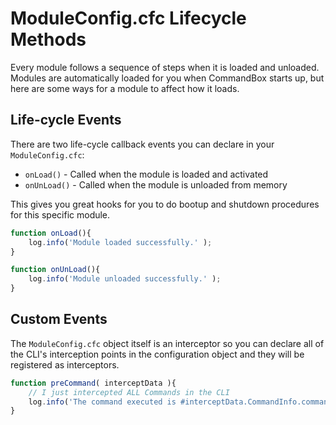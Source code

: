 # ModuleConfig.cfc Lifecycle Methods

Every module follows a sequence of steps when it is loaded and unloaded.  Modules are automatically loaded for you when CommandBox starts up, but here are some ways for a module to affect how it loads. 

## Life-cycle Events

There are two life-cycle callback events you can declare in your `ModuleConfig.cfc`:

* `onLoad()`  - Called when the module is loaded and activated
* `onUnLoad()` - Called when the module is unloaded from memory

This gives you great hooks for you to do bootup and shutdown procedures for this specific module. 

```javascript
function onLoad(){
    log.info('Module loaded successfully.' );
}

function onUnLoad(){
    log.info('Module unloaded successfully.' );
}
```

## Custom Events

The `ModuleConfig.cfc` object itself is an interceptor so you can declare all of the CLI's interception points in the configuration object and they will be registered as interceptors.

```javascript
function preCommand( interceptData ){
    // I just intercepted ALL Commands in the CLI
    log.info('The command executed is #interceptData.CommandInfo.commandString#');
}
```

